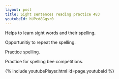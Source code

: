 ```yaml
---
layout: post
title: Sight sentences reading practice 483
youtubeId: hUPcd8Ggsr0
---
```

 
 
Helps to learn sight words and their spelling.

Opportunitiy to repeat the spelling. 

Practice spelling. 
 
Practice for spelling bee competitions. 
 
{% include youtubePlayer.html id=page.youtubeId %}
 
 
